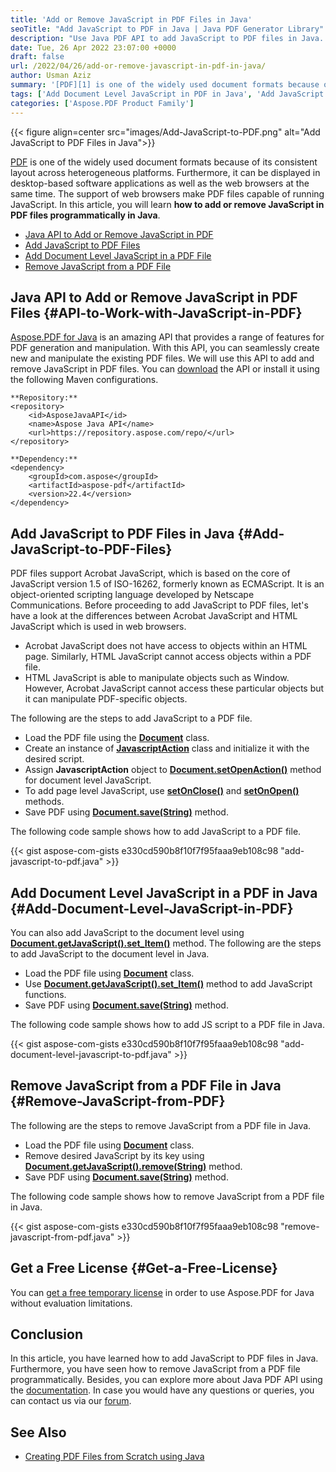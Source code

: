 ```yaml
---
title: 'Add or Remove JavaScript in PDF Files in Java'
seoTitle: "Add JavaScript to PDF in Java | Java PDF Generator Library"
description: "Use Java PDF API to add JavaScript to PDF files in Java. Add page level or document level JavaScript in PDF. Remove JavaScript from PDF programmatically."
date: Tue, 26 Apr 2022 23:07:00 +0000
draft: false
url: /2022/04/26/add-or-remove-javascript-in-pdf-in-java/
author: Usman Aziz
summary: '[PDF][1] is one of the widely used document formats because of its consistent layout across heterogeneous platforms. Furthermore, it can be displayed in desktop-based software applications as well as the web browsers at the same time. The support of web browsers make PDF files capable of running JavaScript. In this article, you will learn **how to add or remove JavaScript in PDF files programmatically in Java**.'
tags: ['Add Document Level JavaScript in PDF in Java', 'Add JavaScript to PDF Files in Java', 'Java API to Add or Remove JavaScript in PDF', 'Java PDF Generator API', 'Remove JavaScript from PDF in Java']
categories: ['Aspose.PDF Product Family']
---
```




{{< figure align=center src="images/Add-JavaScript-to-PDF.png" alt="Add JavaScript to PDF Files in Java">}}


[PDF][2] is one of the widely used document formats because of its consistent layout across heterogeneous platforms. Furthermore, it can be displayed in desktop-based software applications as well as the web browsers at the same time. The support of web browsers make PDF files capable of running JavaScript. In this article, you will learn **how to add or remove JavaScript in PDF files programmatically in Java**.

*   [Java API to Add or Remove JavaScript in PDF][3]
*   [Add JavaScript to PDF Files][4]
*   [Add Document Level JavaScript in a PDF File][5]
*   [Remove JavaScript from a PDF File][6]

## Java API to Add or Remove JavaScript in PDF Files {#API-to-Work-with-JavaScript-in-PDF}

[Aspose.PDF for Java][7] is an amazing API that provides a range of features for PDF generation and manipulation. With this API, you can seamlessly create new and manipulate the existing PDF files. We will use this API to add and remove JavaScript in PDF files. You can [download][8] the API or install it using the following Maven configurations.

```
**Repository:**
<repository>
    <id>AsposeJavaAPI</id>
    <name>Aspose Java API</name>
    <url>https://repository.aspose.com/repo/</url>
</repository>

**Dependency:**
<dependency>
    <groupId>com.aspose</groupId>
    <artifactId>aspose-pdf</artifactId>
    <version>22.4</version>
</dependency>
```

## Add JavaScript to PDF Files in Java {#Add-JavaScript-to-PDF-Files}

PDF files support Acrobat JavaScript, which is based on the core of JavaScript version 1.5 of ISO-16262, formerly known as ECMAScript. It is an object-oriented scripting language developed by Netscape Communications. Before proceeding to add JavaScript to PDF files, let's have a look at the differences between Acrobat JavaScript and HTML JavaScript which is used in web browsers.

*   Acrobat JavaScript does not have access to objects within an HTML page. Similarly, HTML JavaScript cannot access objects within a PDF file.
*   HTML JavaScript is able to manipulate objects such as Window. However, Acrobat JavaScript cannot access these particular objects but it can manipulate PDF-specific objects.

The following are the steps to add JavaScript to a PDF file.

*   Load the PDF file using the **[Document][9]** class.
*   Create an instance of **[JavascriptAction][10]** class and initialize it with the desired script.
*   Assign **JavascriptAction** object to **[Document.setOpenAction()][11]** method for document level JavaScript.
*   To add page level JavaScript, use **[setOnClose()][12]** and **[setOnOpen()][13]** methods.
*   Save PDF using ****[**Document.save(String)**][14]**** method.

The following code sample shows how to add JavaScript to a PDF file.

{{< gist aspose-com-gists e330cd590b8f10f7f95faaa9eb108c98 "add-javascript-to-pdf.java" >}}

## Add Document Level JavaScript in a PDF in Java {#Add-Document-Level-JavaScript-in-PDF}

You can also add JavaScript to the document level using **[**Document.getJavaScript().set\_Item**()][15]** method. The following are the steps to add JavaScript to the document level in Java.

*   Load the PDF file using **[Document][16]** class.
*   Use ****[**Document.getJavaScript().set\_Item**()][17]**** method to add JavaScript functions.
*   Save PDF using **[**Document.save(String)**][18]** method.

The following code sample shows how to add JS script to a PDF file in Java.

{{< gist aspose-com-gists e330cd590b8f10f7f95faaa9eb108c98 "add-document-level-javascript-to-pdf.java" >}}

## Remove JavaScript from a PDF File in Java {#Remove-JavaScript-from-PDF}

The following are the steps to remove JavaScript from a PDF file in Java.

*   Load the PDF file using **[Document][19]** class.
*   Remove desired JavaScript by its key using **[Document.getJavaScript().remove(String)][20]** method.
*   Save PDF using **[**Document.save(String)**][21]** method.

The following code sample shows how to remove JavaScript from a PDF file in Java.

{{< gist aspose-com-gists e330cd590b8f10f7f95faaa9eb108c98 "remove-javascript-from-pdf.java" >}}

## Get a Free License {#Get-a-Free-License}

You can [get a free temporary license][22] in order to use Aspose.PDF for Java without evaluation limitations.

## Conclusion

In this article, you have learned how to add JavaScript to PDF files in Java. Furthermore, you have seen how to remove JavaScript from a PDF file programmatically. Besides, you can explore more about Java PDF API using the [documentation][23]. In case you would have any questions or queries, you can contact us via our [forum][24].

## See Also

*   [Creating PDF Files from Scratch using Java][25]




[1]: https://docs.fileformat.com/pdf/
[2]: https://docs.fileformat.com/pdf/
[3]: #API-to-Work-with-JavaScript-in-PDF
[4]: #Add-JavaScript-to-PDF-Files
[5]: #Add-Document-Level-JavaScript-in-PDF
[6]: #Remove-JavaScript-from-PDF
[7]: https://products.aspose.com/pdf/java/
[8]: https://downloads.aspose.com/pdf/java
[9]: https://apireference.aspose.com/pdf/java/com.aspose.pdf/Document
[10]: https://apireference.aspose.com/pdf/java/com.aspose.pdf/JavascriptAction
[11]: https://apireference.aspose.com/pdf/java/com.aspose.pdf/Document#setOpenAction-com.aspose.pdf.IAppointment-
[12]: https://apireference.aspose.com/pdf/java/com.aspose.pdf/PageActionCollection#setOnClose-com.aspose.pdf.PdfAction-
[13]: https://apireference.aspose.com/pdf/java/com.aspose.pdf/PageActionCollection#setOnOpen-com.aspose.pdf.PdfAction-
[14]: https://apireference.aspose.com/pdf/java/com.aspose.pdf/Document#save-java.lang.String-
[15]: https://apireference.aspose.com/pdf/java/com.aspose.pdf/JavaScriptCollection#set_Item-java.lang.String-java.lang.String-
[16]: https://apireference.aspose.com/pdf/java/com.aspose.pdf/Document
[17]: https://apireference.aspose.com/pdf/java/com.aspose.pdf/JavaScriptCollection#set_Item-java.lang.String-java.lang.String-
[18]: https://apireference.aspose.com/pdf/java/com.aspose.pdf/Document#save-java.lang.String-
[19]: https://apireference.aspose.com/pdf/java/com.aspose.pdf/Document
[20]: https://apireference.aspose.com/pdf/java/com.aspose.pdf/JavaScriptCollection#remove-java.lang.String-
[21]: https://apireference.aspose.com/pdf/java/com.aspose.pdf/Document#save-java.lang.String-
[22]: https://purchase.aspose.com/temporary-license
[23]: https://docs.aspose.com/pdf/java/
[24]: https://forum.aspose.com/
[25]: https://blog.aspose.com/2020/12/31/create-pdf-files-in-java/





